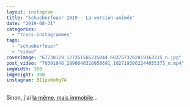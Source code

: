 ```yaml
---
layout: instagram
title: "Schueberfouer 2019 - La version animée"
date: "2019-08-31"
categories: 
  - "trucs-instagrammes"
tags: 
  - "schueberfouer"
  - "video"
coverImage: "67730129_127351565235044_6037573262819163315_n.jpg"
post_video: "70391040_2890640310950691_1027193062244055373_n.mp4"
imgWidth: 360
imgHeight: 360
instagram: B11psWoHg7A
---
```


Sinon, j'ai [la même, mais immobile](/2019/08/schueberfouer-2019/)...
